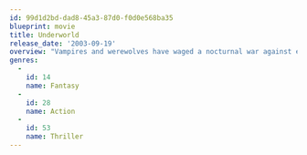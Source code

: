 ```yaml
---
id: 99d1d2bd-dad8-45a3-87d0-f0d0e568ba35
blueprint: movie
title: Underworld
release_date: '2003-09-19'
overview: "Vampires and werewolves have waged a nocturnal war against each other for centuries. But all bets are off when a female vampire warrior named Selene, who's famous for her strength and werewolf-hunting prowess, becomes smitten with a peace-loving male werewolf, Michael, who wants to end the war."
genres:
  -
    id: 14
    name: Fantasy
  -
    id: 28
    name: Action
  -
    id: 53
    name: Thriller
---
```

